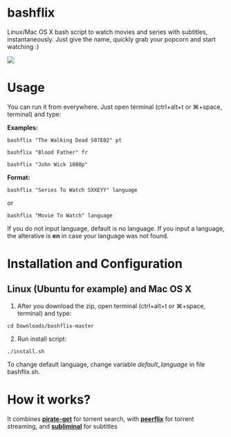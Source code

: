 # bashflix

Linux/Mac OS X bash script to watch movies and series with subtitles, instantaneously.
Just give the name, quickly grab your popcorn and start watching :) 

![](http://i.imgur.com/FX4bt1B.gif)

# Usage
You can run it from everywhere. Just open terminal (ctrl+alt+t or ⌘+space, terminal) and type:

**Examples:** 
```
bashflix "The Walking Dead S07E02" pt
```
```
bashflix "Blood Father" fr
```
```
bashflix "John Wick 1080p"
```
**Format:** 
```
bashflix "Series To Watch SXXEYY" language
```
or
```
bashflix "Movie To Watch" language
``` 

If you do not input language, default is no language.
If you input a language, the alterative is **en** in case your language was not found.

# Installation and Configuration

## Linux (Ubuntu for example) and Mac OS X

1. After you download the zip, open terminal (ctrl+alt+t or ⌘+space, terminal) and type: 
  
  ``` 
  cd Downloads/bashflix-master
  ``` 

2. Run install script:
  
  ```
  ./install.sh
  ```
  
To change default language, change variable *default_language* in file bashflix.sh.

# How it works?

It combines [**pirate-get**](https://github.com/vikstrous/pirate-get) for torrent search, with [**peerflix**](https://github.com/mafintosh/peerflix) for torrent streaming, and [**subliminal**](https://github.com/Diaoul/subliminal) for subtitles

